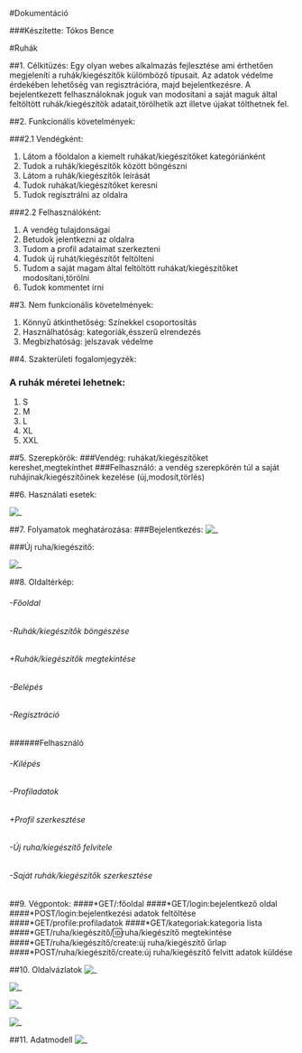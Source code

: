 #Dokumentáció

###Készítette: Tókos Bence

#Ruhák

##1. Célkitüzés:
Egy olyan webes alkalmazás fejlesztése ami érthetően megjeleníti a ruhák/kiegészítők külömböző típusait.
Az adatok védelme érdekében lehetőség van regisztrációra, majd bejelentkezésre. A bejelentkezett felhasználoknak joguk van modosítani a saját maguk által feltöltött ruhák/kiegészítök adatait,törölhetik azt illetve újakat tölthetnek fel.

##2. Funkcionális követelmények:

###2.1 Vendégként:
<ol>
<li>Látom a főoldalon a kiemelt ruhákat/kiegészítőket kategóriánként</li>
<li>Tudok a ruhák/kiegészítők között böngészni</li>
<li>Látom a ruhák/kiegészítők leírását</li>
<li>Tudok ruhákat/kiegészítőket keresni</li>
<li>Tudok regisztrálni az oldalra</li>
</ol>

###2.2 Felhasználóként:
<ol>
<li>A vendég tulajdonságai</li>
<li>Betudok jelentkezni az oldalra</li>
<li>Tudom a profil adataimat szerkezteni</li>
<li>Tudok új ruhát/kiegészítőt feltölteni</li>
<li>Tudom a saját magam által feltöltött ruhákat/kiegészítőket modosítani,törölni</li>
<li>Tudok kommentet írni</li>
</ol>

##3. Nem funkcionális követelmények:
<ol>
<li>Könnyű átkinthetőség: Színekkel csoportosítás</li>
<li>Használhatóság: kategoriák,ésszerű elrendezés</li>
<li>Megbizhatóság: jelszavak védelme</li>
</ol>

##4. Szakterületi fogalomjegyzék:
### A ruhák méretei lehetnek:
<ol>
<li>S</li>
<li>M</li>
<li>L</li>
<li>XL</li>
<li>XXL</li>
</ol>

##5. Szerepkörök:
###Vendég: ruhákat/kiegészítőket kereshet,megtekínthet
###Felhasználó: a vendég szerepkörén túl a saját ruhájinak/kiegészítőinek kezelése (új,modosít,törlés)

##6. Használati esetek:

![_](docs/images/hasznalatiesetruhak.png)

##7. Folyamatok meghatározása:
###Bejelentkezés:
![_](docs/images/bejelentkezes.png)

###Új ruha/kiegészitő:

![_](docs/images/ujruha.png)


##8. Oldaltérkép:
######  -Főoldal<br>
######  -Ruhák/kiegészítők böngészése<br>
######       +Ruhák/kiegészítők megtekintése<br>
######   -Belépés<br>
######   -Regisztráció

######Felhasználó
######  -Kilépés
######  -Profiladatok
######    +Profil szerkesztése
######   -Új ruha/kiegészítő felvitele
######   -Saját ruhák/kiegészítők szerkesztése
 
##9. Végpontok:
####*GET/:főoldal
####*GET/login:bejelentkező oldal
####*POST/login:bejelentkezési adatok feltöltése
####*GET/profile:profiladatok
####*GET/kategoriak:kategoria lista
####*GET/ruha/kiegészítő/:id:ruha/kiegészítő megtekintése
####*GET/ruha/kiegészítő/create:új ruha/kiegészítő űrlap
####*POST/ruha/kiegészítő/create:új ruha/kiegészítő felvitt adatok küldése

##10. Oldalvázlatok
![_](docs/images/Oldalvazlat1.png)

![_](docs/images/Oldalvazlat2.png)

![_](docs/images/Oldalvazlat3.png)

![_](docs/images/Oldalvazlatok4.png)

##11. Adatmodell
![_](docs/images/Adatmodell.png)




